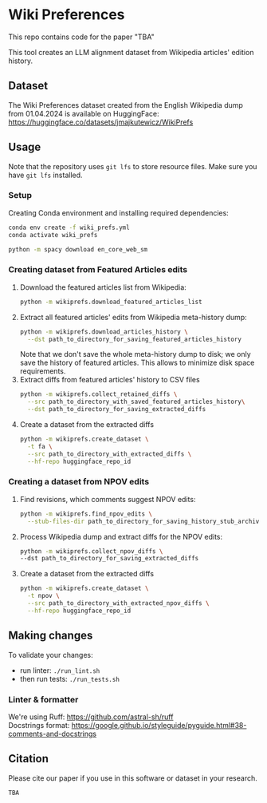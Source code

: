 # Wiki Preferences

This repo contains code for the paper "TBA"

This tool creates an LLM alignment dataset from Wikipedia articles' edition history.

## Dataset

The Wiki Preferences dataset created from the English Wikipedia dump from 01.04.2024 is available on HuggingFace: https://huggingface.co/datasets/jmajkutewicz/WikiPrefs

## Usage

Note that the repository uses `git lfs` to store resource files. Make sure you have `git lfs` installed.

### Setup

Creating Conda environment and installing required dependencies:

```bash
conda env create -f wiki_prefs.yml
conda activate wiki_prefs

python -m spacy download en_core_web_sm
```

### Creating dataset from Featured Articles edits

1. Download the featured articles list from Wikipedia:
    ```bash
   python -m wikiprefs.download_featured_articles_list
    ```
2. Extract all featured articles' edits from Wikipedia meta-history dump:
    ```bash
   python -m wikiprefs.download_articles_history \
      --dst path_to_directory_for_saving_featured_articles_history
    ```
   Note that we don't save the whole meta-history dump to disk; we only save the history of featured articles. This allows to minimize
   disk space requirements.
3. Extract diffs from featured articles' history to CSV files
    ```bash
   python -m wikiprefs.collect_retained_diffs \
      --src path_to_directory_with_saved_featured_articles_history\
      --dst path_to_directory_for_saving_extracted_diffs
    ```
4. Create a dataset from the extracted diffs
    ```bash
   python -m wikiprefs.create_dataset \
      -t fa \
      --src path_to_directory_with_extracted_diffs \
      --hf-repo huggingface_repo_id
    ```

### Creating a dataset from NPOV edits

1. Find revisions, which comments suggest NPOV edits:
    ```bash
   python -m wikiprefs.find_npov_edits \
      --stub-files-dir path_to_directory_for_saving_history_stub_archives
    ```
2. Process Wikipedia dump and extract diffs for the NPOV edits:
    ```bash
   python -m wikiprefs.collect_npov_diffs \
    --dst path_to_directory_for_saving_extracted_diffs
    ```
3. Create a dataset from the extracted diffs
    ```bash
   python -m wikiprefs.create_dataset \
      -t npov \
      --src path_to_directory_with_extracted_npov_diffs \
      --hf-repo huggingface_repo_id
    ```

## Making changes

To validate your changes:

* run linter: `./run_lint.sh`
* then run tests: `./run_tests.sh`

### Linter & formatter

We're using Ruff: <https://github.com/astral-sh/ruff>  
Docstrings format: <https://google.github.io/styleguide/pyguide.html#38-comments-and-docstrings>

## Citation

Please cite our paper if you use in this software or dataset in your research.

```
TBA
```

